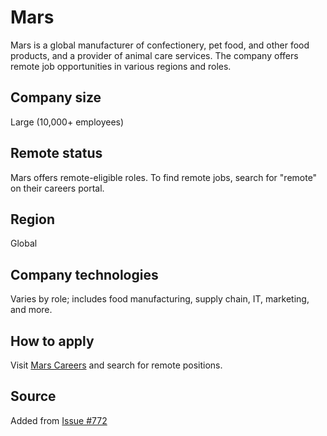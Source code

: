 # Mars

Mars is a global manufacturer of confectionery, pet food, and other food products, and a provider of animal care services. The company offers remote job opportunities in various regions and roles.

## Company size
Large (10,000+ employees)

## Remote status
Mars offers remote-eligible roles. To find remote jobs, search for "remote" on their careers portal.

## Region
Global

## Company technologies
Varies by role; includes food manufacturing, supply chain, IT, marketing, and more.

## How to apply
Visit [Mars Careers](https://careers.mars.com) and search for remote positions.

## Source
Added from [Issue #772](https://github.com/remoteintech/remote-jobs/issues/772#issuecomment-648824419)
